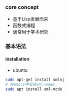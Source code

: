 ### core concept
- 基于Lisp发展而来
- 函数式编程
- 通常用于学术研究
### 基本语法
#### installation
- ubuntu
```bash
sudo apt-get install smlnj
# 在emacs中安装sml-mode
sudo apt install sml-mode
```
